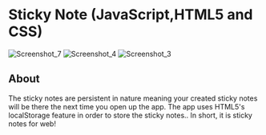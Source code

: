 # Sticky Note (JavaScript,HTML5 and CSS) 
![Screenshot_7](https://user-images.githubusercontent.com/61812199/159179036-b4086e1b-cd65-4a4f-b4f4-ab01bacc5c42.png) 
![Screenshot_4](https://user-images.githubusercontent.com/61812199/159178025-837b7031-8689-42dd-be9f-5973126ec2d7.png) 
![Screenshot_3](https://user-images.githubusercontent.com/61812199/159178035-57ef8f18-c3f3-434f-9a6b-ad90623eff34.png) 

## About 
The sticky notes are persistent in nature meaning your created sticky notes will be there the next time you open up the app. 
The app uses HTML5's localStorage feature in order to store the sticky notes.. In short, it is sticky notes for web!
